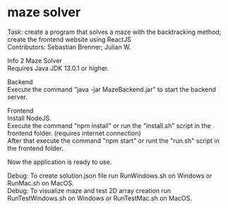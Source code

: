 # maze solver
Task: create a program that solves a maze with the backtracking method; create the frontend website using ReactJS <br />
Contributors: Sebastian Brenner; Julian W. <br />

Info 2 Maze Solver <br />
Requires Java JDK 13.0.1 or higher. <br />

Backend <br />
Execute the command "java -jar MazeBackend.jar" to start the backend server. <br />

Frontend  <br />
Install NodeJS. <br />
Execute the command "npm install" or run the "install.sh" script in the frontend folder. (requires internet connection) <br />
After that execute the command "npm start" or runt the "run.sh" script in the frontend folder. <br />

Now the application is ready to use. <br />

Debug: To create solution.json file run RunWindows.sh on Windows or RunMac.sh on MacOS. <br />
Debug: To visualize maze and test 2D array creation run RunTestWindows.sh on Windows or RunTestMac.sh on MacOS. <br />
